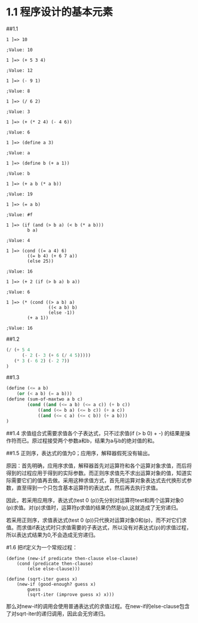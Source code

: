 1.1 程序设计的基本元素
====================
##1.1

```
1 ]=> 10

;Value: 10

1 ]=> (+ 5 3 4)

;Value: 12

1 ]=> (- 9 1)

;Value: 8

1 ]=> (/ 6 2)

;Value: 3

1 ]=> (+ (* 2 4) (- 4 6))

;Value: 6

1 ]=> (define a 3)

;Value: a

1 ]=> (define b (+ a 1))

;Value: b

1 ]=> (+ a b (* a b))

;Value: 19

1 ]=> (= a b)

;Value: #f

1 ]=> (if (and (> b a) (< b (* a b)))
        b a)

;Value: 4

1 ]=> (cond ((= a 4) 6)
        ((= b 4) (+ 6 7 a))
        (else 25))

;Value: 16

1 ]=> (+ 2 (if (> b a) b a))

;Value: 6

1 ]=> (* (cond ((> a b) a)
                ((< a b) b)
                (else -1))
        (+ a 1))

;Value: 16

```

##1.2
```lisp
(/ (+ 5 4
      (- 2 (- 3 (+ 6 (/ 4 5)))))
   (* 3 (- 6 2) (- 2 7))
)
```

##1.3
```lisp
(define (<= a b)
    (or (< a b) (= a b)))
(define (sum-of-maxtwo a b c)
        (cond ((and (<= a b) (<= a c)) (+ b c))
            ((and (<= b a) (<= b c)) (+ a c))
            ((and (<= c a) (<= c b)) (+ a b)))
)
```

##1.4
求值组合式需要求值各个子表达式，只不过求值(if (> b 0) + -) 的结果是操作符而已。原过程接受两个参数a和b，结果为a与b的绝对值的和。

##1.5
正则序，表达式的值为0；应用序，解释器假死没有输出。

原因：首先明确，应用序求值，解释器首先对运算符和各个运算对象求值，而后将得到的过程应用于得到的实际参数。而正则序求值先不求出运算对象的值，知道实际需要它们的值再去做。采用这种求值方式，首先用运算对象表达式去代换形式参数，直至得到一个只包含基本运算符的表达式，然后再去执行求值。

因此，若采用应用序，表达式(test 0 (p))先分别对运算符test和两个运算对象0 (p)求值。对(p)求值时，运算符p求值的结果仍然是(p),这就造成了无穷递归。

若采用正则序，求值表达式(test 0 (p))只代换对运算对象0和(p)，而不对它们求值。而求值if表达式时只求值需要的子表达式，所以没有对表达式(p)的求值过程，所以表达式结果为0,不会造成无穷递归。

#1.6
把if定义为一个常规过程：

```
(define (new-if predicate then-clause else-clause)
    (cond (predicate then-clause)
        (else else-clause)))

(define (sqrt-iter guess x)
    (new-if (good-enough? guess x)
        guess
        (sqrt-iter (improve guess x) x)))
```
那么对new-if的调用会使用普通表达式的求值过程。在new-if的else-clause包含了对sqrt-iter的递归调用，因此会无穷递归。

